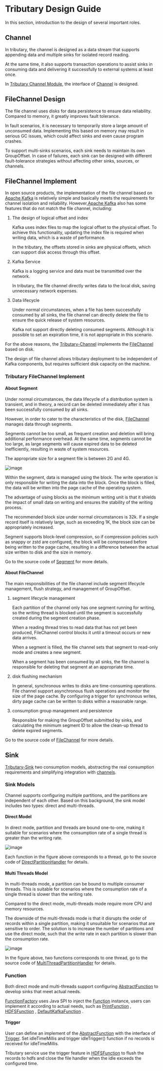# Tributary Design Guide

In this section, introduction to the design of several important roles.

## Channel

In tributary, the channel is designed as a data stream that supports appending data and multiple
sinks for isolated record reading.

At the same time, it also supports transaction operations to assist sinks in consuming data and
delivering it successfully to external systems at least once.

In [Tributary Channel Module](../tributary-channel), the interface of
[Channel](../tributary-channel/tributary-channel-base/src/main/java/org/zicat/tributary/channel/Channel.java)
is
designed.

## FileChannel Design

The file channel uses disks for data persistence to ensure data reliability. Compared to memory, it
greatly improves fault tolerance.

In fault scenarios, it is necessary to temporarily store a large amount of unconsumed data.
Implementing this based on memory may result in serious GC issues, which could affect sinks and even
cause program crashes.

To support multi-sinks scenarios, each sink needs to maintain its own GroupOffset. In case of
failures, each sink can be designed with different fault-tolerance strategies without affecting
other sinks, sources, or channels.

## FileChannel Implement

In open source products, the implementation of the file channel based
on [Apache Kafka](https://kafka.apache.org/) is relatively simple and basically meets the
requirements for channel isolation and reliability.
However,[Apache Kafka](https://kafka.apache.org/) also has some features that do not match the file
channel, including:

1. The design of logical offset and index

   Kafka uses index files to map the logical offset to the physical offset. To achieve this
   functionality, updating the index file is required when writing data, which is a waste of
   performance.

   In the tributary, the offsets stored in sinks are physical offsets, which can support disk access
   through this offset.

2. Kafka Service

   Kafka is a logging service and data must be transmitted over the network.

   In tributary, the file channel directly writes data to the local disk, saving unnecessary network
   expenses.

3. Data lifecycle

   Under normal circumstances, when a file has been successfully consumed by all sinks, the file
   channel can directly delete the file to ensure the quick release of system resources.

   Kafka not support directly deleting consumed segments. Although it is possible to set an
   expiration time, it is not appropriate in this scenario.

For the above reasons, the [Tributary-Channel](../tributary-channel)
implements the
[FileChannel](../tributary-channel/tributary-channel-file/src/main/java/org/zicat/tributary/channel/file/FileChannel.java)
based on disk.

The design of file channel allows tributary deployment to be independent of Kafka components, but
requires sufficient disk capacity on the machine.

### Tributary FileChannel Implement

#### About Segment

Under normal circumstances, the data lifecycle of a distribution system is transient, and in theory,
a record can be deleted immediately after it has been successfully consumed by all sinks.

However, in order to cater to the characteristics of the disk,
[FileChannel](../tributary-channel/tributary-channel-file/src/main/java/org/zicat/tributary/channel/file/FileChannel.java)
manages data through segments.

Segments cannot be too small, as frequent creation and deletion will bring additional performance
overhead. At the same time, segments cannot be too large, as large segments will cause expired data
to be deleted inefficiently, resulting in waste of system resources.

The appropriate size for a segment file is between 2G and 4G.

![image](picture/segment_struct.png)

Within the segment, data is managed using the block. The write operation is only responsible for
writing the data into the block. Once the block is filled, the data will be written into the page
cache of the operating system.

The advantage of using blocks as the minimum writing unit is that it shields the impact of small
data on writing and ensures the stability of the writing process.

The recommended block size under normal circumstances is 32k. If a single record itself is
relatively large, such as exceeding 1K, the block size can be appropriately increased.

Segment supports block-level compression, so if compression policies such as snappy or zstd are
configured, the block will be compressed before being written to the page cache, resulting in a
difference between the actual size written to disk and the size in memory.

Go to the source code of
[Segment](../tributary-channel/tributary-channel-base/src/main/java/org/zicat/tributary/channel/Segment.java)
for more
details.

#### About FileChannel

The main responsibilities of the file channel include segment lifecycle management, flush strategy,
and management of GroupOffset.

1. segment lifecycle management

   Each partition of the channel only has one segment running for writing, so the writing thread is
   blocked until the segment is successfully created during the segment creation phase.

   When a reading thread tries to read data that has not yet been produced, FileChannel control
   blocks it until a timeout occurs or new data arrives.

   When a segment is filled, the file channel sets that segment to read-only mode and creates a new
   segment.

   When a segment has been consumed by all sinks, the file channel is responsible for deleting that
   segment at an appropriate time.

2. disk flushing mechanism

   In general, synchronous writes to disks are time-consuming operations.
   File channel support asynchronous flush operations and monitor the size of the page cache.
   By configuring a trigger for synchronous writes, dirty page cache can be written to disks within
   a reasonable range.

3. consumption group management and persistence

   Responsible for making the GroupOffset submitted by sinks, and calculating the minimum segment ID
   to allow the clean-up thread to delete expired segments.

Go to the source code of
[FileChannel](../tributary-channel/tributary-channel-file/src/main/java/org/zicat/tributary/channel/file/FileChannel.java)
for more details.

## Sink

[Tributary-Sink](../tributary-sink) two consumption models, abstracting the real consumption
requirements and simplifying integration with [channels](../tributary-channel).

### Sink Models

Channel supports configuring multiple partitions, and the partitions are independent of each other.
Based on this background, the sink model includes two types: direct and multi-threads.

#### Direct Model

In direct mode, partition and threads are bound one-to-one, making it suitable for scenarios where
the consumption rate of a single thread is greater than the writing rate.

![image](picture/direct_sink_model.png)

Each function in the figure above corresponds to a thread, go to the source code of
[DirectPartitionHandler](../tributary-sink/tributary-sink-base/src/main/java/org/zicat/tributary/sink/handler/DirectPartitionHandler.java)
for details.

#### Multi Threads Model

In multi-threads mode, a partition can be bound to multiple consumer threads. This is suitable for
scenarios where the consumption rate of a single thread is slower than the writing rate.

Compared to the direct mode, multi-threads mode require more CPU and memory resources.

The downside of the multi-threads mode is that it disrupts the order of records within a single
partition, making it unsuitable for scenarios that are sensitive to order. The solution is to
increase the number of partitions and use the direct mode, such that the write rate in each
partition is slower than the consumption rate.

![image](picture/multi_thread_sink_model.png)

In the figure above, two functions corresponds to one thread, go to the source code of
[MultiThreadPartitionHandler](../tributary-sink/tributary-sink-base/src/main/java/org/zicat/tributary/sink/handler/MultiThreadPartitionHandler.java)
for details.

### Function

Both direct mode and multi-threads support configuring
[AbstractFunction](../tributary-sink/tributary-sink-base/src/main/java/org/zicat/tributary/sink/function/AbstractFunction.java)
to develop sinks that meet actual needs.

[FunctionFactory](../tributary-sink/tributary-sink-base/src/main/java/org/zicat/tributary/sink/function/FunctionFactory.java)
uses Java SPI to inject
the [Function](../tributary-sink/tributary-sink-base/src/main/java/org/zicat/tributary/sink/function/AbstractFunction.java)
instance, users can implement it according to actual needs, such
as [PrintFunction](../tributary-sink/tributary-sink-base/src/main/java/org/zicat/tributary/sink/function/PrintFunctionFactory.java)
,
[HDFSFunction](../tributary-sink/tributary-sink-hdfs/src/main/java/org/zicat/tributary/sink/hdfs/HDFSFunctionFactory.java)
,
[DefaultKafkaFunction](../tributary-sink/tributary-sink-kafka/src/main/java/org/zicat/tributary/sink/kafka/DefaultKafkaFunctionFactory.java)
.

#### Trigger

User can define an implement of
the [AbstractFunction](../tributary-sink/tributary-sink-base/src/main/java/org/zicat/tributary/sink/function/AbstractFunction.java)
with the interface
of [Trigger](../tributary-sink/tributary-sink-base/src/main/java/org/zicat/tributary/sink/function/Trigger.java).
Set
idleTimeMillis and trigger idleTrigger() function if no records is received for idleTimeMillis.

Tributary service use the trigger feature
in [HDFSFunction](../tributary-sink/tributary-sink-hdfs/src/main/java/org/zicat/tributary/sink/hdfs/HDFSFunction.java)
to flush the records to hdfs and close the file handler when the idle exceeds the configured time.

